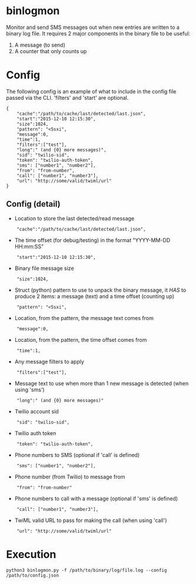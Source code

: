 binlogmon
=========
Monitor and send SMS messages out when new entries are written to a binary log file. It requires 2 major components in the binary file to be useful:
1. A message (to send)
2. A counter that only counts up

# Config
The following config is an example of what to include in the config file passed via the CLI. 'filters' and 'start' are optional.
```
{
    "cache":"/path/to/cache/last/detected/last.json",
    "start":"2015-12-10 12:15:30",
    "size":1024,
    "pattern": "<5sxi",
    "message":0,
    "time":1,
    "filters":["test"],
    "long":" (and {0} more messages)",
    "sid": "twilio-sid",
    "token": "twilio-auth-token",
    "sms": ["number1", "number2"],
    "from": "from-number",
    "call": ["number1", "number3"],
    "url": "http://some/valid/twiml/url"
}
```

## Config (detail)

* Location to store the last detected/read message
```
    "cache":"/path/to/cache/last/detected/last.json",
```

* The time offset (for debug/testing) in the format "YYYY-MM-DD HH:mm:SS"
```
    "start":"2015-12-10 12:15:30",
```

* Binary file message size
```
    "size":1024,
```

* Struct (python) pattern to use to unpack the binary message, it _HAS_ to produce 2 items: a message (text) and a time offset (counting up)
```
    "pattern": "<5sxi",
```

* Location, from the pattern, the message text comes from
```
    "message":0,
```

* Location, from the pattern, the time offset comes from
```
    "time":1,
```

* Any message filters to apply
```
    "filters":["test"],
```

* Message text to use when more than 1 new message is detected (when using 'sms')
```
    "long":" (and {0} more messages)"
```

* Twilio account sid
```
    "sid": "twilio-sid",
```

* Twilio auth token
```
    "token": "twilio-auth-token",
```

* Phone numbers to SMS (optional if 'call' is defined)
```
    "sms": ["number1", "number2"],
```

* Phone number (from Twilio) to message from
```
    "from": "from-number"
```
    
* Phone numbers to call with a message (optional if 'sms' is defined)
```
    "call": ["number1", "number3"],
```

* TwiML valid URL to pass for making the call (when using 'call')
```
    "url": "http://some/valid/twiml/url"
```

# Execution

```
python3 binlogmon.py -f /path/to/binary/log/file.log --config /path/to/config.json
```
